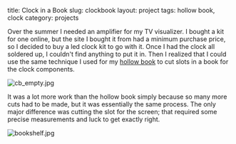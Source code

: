 title: Clock in a Book
slug: clockbook
layout: project
tags: hollow book, clock
category: projects


Over the summer I needed an amplifier for my TV visualizer. I bought a kit for
one online, but the site I bought it from had a minimum purchase price, so I
decided to buy a led clock kit to go with it. Once I had the clock all soldered
up, I couldn't find anything to put it in. Then I realized that I could use the
same technique I used for my [hollow book]({filename}/hollowbook.html) to cut slots in a book for the
clock components.

![cb_empty.jpg]({filename}/images/cb_empty.jpg)

It was a lot more work than the hollow book simply because so many more cuts
had to be made, but it was essentially the same process. The only major
difference was cutting the slot for the screen; that required some precise
measurements and luck to get exactly right.

![bookshelf.jpg]({filename}/images/bookshelf.jpg)
